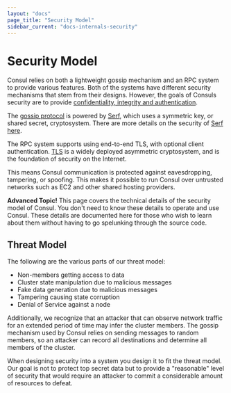 ```yaml
---
layout: "docs"
page_title: "Security Model"
sidebar_current: "docs-internals-security"
---
```


# Security Model

Consul relies on both a lightweight gossip mechanism and an RPC system
to provide various features. Both of the systems have different security
mechanisms that stem from their designs. However, the goals
of Consuls security are to provide [confidentiality, integrity and authentication](http://en.wikipedia.org/wiki/Information_security).

The [gossip protocol](/docs/internals/gossip.html) is powered by [Serf](http://www.serfdom.io/),
which uses a symmetric key, or shared secret, cryptosystem. There are more
details on the security of [Serf here](http://www.serfdom.io/docs/internals/security.html).

The RPC system supports using end-to-end TLS, with optional client authentication.
[TLS](http://en.wikipedia.org/wiki/Transport_Layer_Security) is a widely deployed asymmetric
cryptosystem, and is the foundation of security on the Internet.

This means Consul communication is protected against eavesdropping, tampering,
or spoofing. This makes it possible to run Consul over untrusted networks such
as EC2 and other shared hosting providers.

<div class="alert alert-block alert-warning">
<strong>Advanced Topic!</strong> This page covers the technical details of
the security model of Consul. You don't need to know these details to
operate and use Consul. These details are documented here for those who wish
to learn about them without having to go spelunking through the source code.
</div>

## Threat Model

The following are the various parts of our threat model:

* Non-members getting access to data
* Cluster state manipulation due to malicious messages
* Fake data generation due to malicious messages
* Tampering causing state corruption
* Denial of Service against a node

Additionally, we recognize that an attacker that can observe network
traffic for an extended period of time may infer the cluster members.
The gossip mechanism used by Consul relies on sending messages to random
members, so an attacker can record all destinations and determine all
members of the cluster.

When designing security into a system you design it to fit the threat model.
Our goal is not to protect top secret data but to provide a "reasonable"
level of security that would require an attacker to commit a considerable
amount of resources to defeat.

